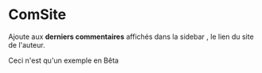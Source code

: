 # ComSite
Ajoute aux **derniers commentaires** affichés dans la sidebar , le lien du site de l'auteur.

Ceci n'est qu'un exemple en Bêta 
